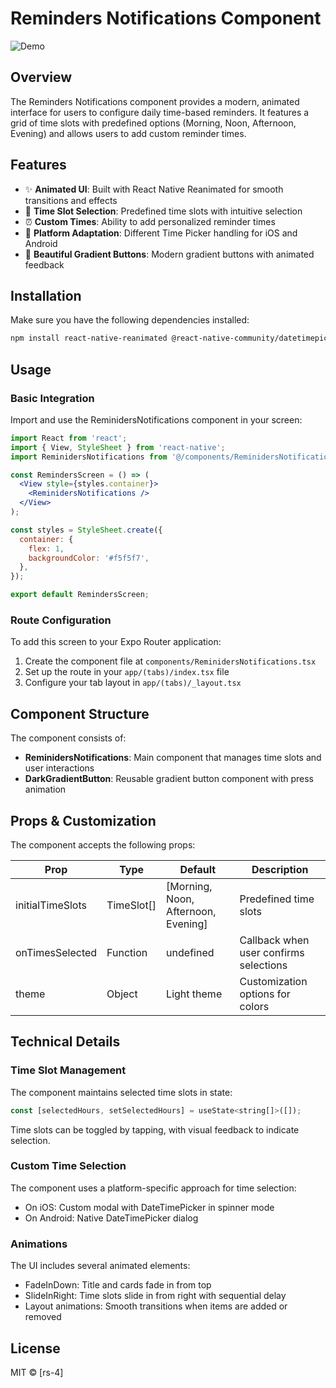 # Reminders Notifications Component

![Demo](demo.gif)

## Overview

The Reminders Notifications component provides a modern, animated interface for users to configure daily time-based reminders. It features a grid of time slots with predefined options (Morning, Noon, Afternoon, Evening) and allows users to add custom reminder times.

## Features

- ✨ **Animated UI**: Built with React Native Reanimated for smooth transitions and effects
- 🔔 **Time Slot Selection**: Predefined time slots with intuitive selection
- ⏰ **Custom Times**: Ability to add personalized reminder times
- 📱 **Platform Adaptation**: Different Time Picker handling for iOS and Android
- 🌈 **Beautiful Gradient Buttons**: Modern gradient buttons with animated feedback

## Installation

Make sure you have the following dependencies installed:

```bash
npm install react-native-reanimated @react-native-community/datetimepicker expo-linear-gradient @expo/vector-icons
```

## Usage

### Basic Integration

Import and use the ReminidersNotifications component in your screen:

```jsx
import React from 'react';
import { View, StyleSheet } from 'react-native';
import ReminidersNotifications from '@/components/ReminidersNotifications';

const RemindersScreen = () => (
  <View style={styles.container}>
    <ReminidersNotifications />
  </View>
);

const styles = StyleSheet.create({
  container: {
    flex: 1,
    backgroundColor: '#f5f5f7',
  },
});

export default RemindersScreen;
```

### Route Configuration

To add this screen to your Expo Router application:

1. Create the component file at `components/ReminidersNotifications.tsx`
2. Set up the route in your `app/(tabs)/index.tsx` file
3. Configure your tab layout in `app/(tabs)/_layout.tsx`

## Component Structure

The component consists of:

- **ReminidersNotifications**: Main component that manages time slots and user interactions
- **DarkGradientButton**: Reusable gradient button component with press animation

## Props & Customization

The component accepts the following props:

| Prop             | Type       | Default                             | Description                            |
| ---------------- | ---------- | ----------------------------------- | -------------------------------------- |
| initialTimeSlots | TimeSlot[] | [Morning, Noon, Afternoon, Evening] | Predefined time slots                  |
| onTimesSelected  | Function   | undefined                           | Callback when user confirms selections |
| theme            | Object     | Light theme                         | Customization options for colors       |

## Technical Details

### Time Slot Management

The component maintains selected time slots in state:

```javascript
const [selectedHours, setSelectedHours] = useState<string[]>([]);
```

Time slots can be toggled by tapping, with visual feedback to indicate selection.

### Custom Time Selection

The component uses a platform-specific approach for time selection:

- On iOS: Custom modal with DateTimePicker in spinner mode
- On Android: Native DateTimePicker dialog

### Animations

The UI includes several animated elements:

- FadeInDown: Title and cards fade in from top
- SlideInRight: Time slots slide in from right with sequential delay
- Layout animations: Smooth transitions when items are added or removed

## License

MIT © [rs-4]
